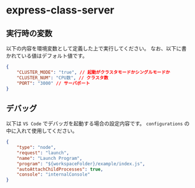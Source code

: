 # express-class-server

## 実行時の変数

以下の内容を環境変数として定義した上で実行してください。
なお、以下に書かれている値はデフォルト値です。

```.json
{
	"CLUSTER_MODE": "true", // 起動がクラスタモードかシングルモードか
	"CLUSTER_NUM": "CPU数", // クラスタ数
	"PORT": "3000" // サーバポート
}
```

## デバッグ

以下は `VS Code` でデバッガを起動する場合の設定内容です。
`configurations` の中に入れて使用してください。

```launch.json
{
	"type": "node",
	"request": "launch",
	"name": "Launch Program",
	"program": "${workspaceFolder}/example/index.js",
	"autoAttachChildProcesses": true,
	"console": "internalConsole"
}
```
